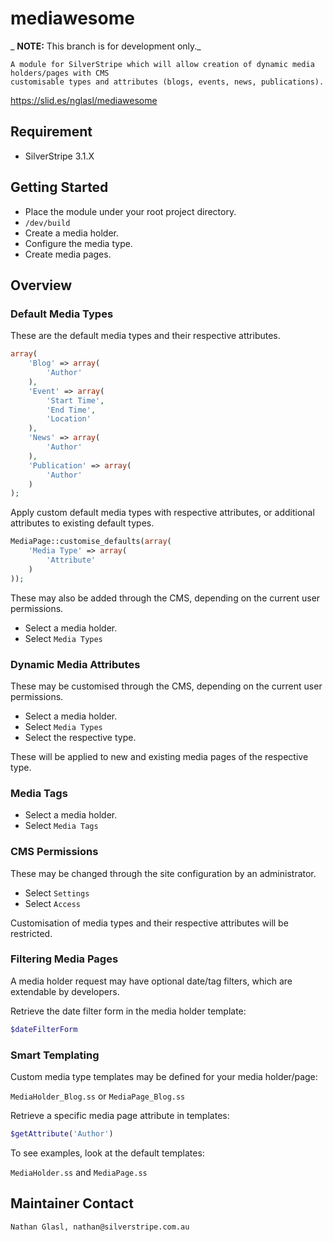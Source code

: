 # mediawesome

_ __NOTE:__ This branch is for development only._

	A module for SilverStripe which will allow creation of dynamic media holders/pages with CMS
	customisable types and attributes (blogs, events, news, publications).

https://slid.es/nglasl/mediawesome

## Requirement

* SilverStripe 3.1.X

## Getting Started

* Place the module under your root project directory.
* `/dev/build`
* Create a media holder.
* Configure the media type.
* Create media pages.

## Overview

### Default Media Types

These are the default media types and their respective attributes.

```php
array(
	'Blog' => array(
		'Author'
	),
	'Event' => array(
		'Start Time',
		'End Time',
		'Location'
	),
	'News' => array(
		'Author'
	),
	'Publication' => array(
		'Author'
	)
);
```

Apply custom default media types with respective attributes, or additional attributes to existing default types.

```php
MediaPage::customise_defaults(array(
	'Media Type' => array(
		'Attribute'
	)
));
```

These may also be added through the CMS, depending on the current user permissions.

* Select a media holder.
* Select `Media Types`

### Dynamic Media Attributes

These may be customised through the CMS, depending on the current user permissions.

* Select a media holder.
* Select `Media Types`
* Select the respective type.

These will be applied to new and existing media pages of the respective type.

### Media Tags

* Select a media holder.
* Select `Media Tags`

### CMS Permissions

These may be changed through the site configuration by an administrator.

* Select `Settings`
* Select `Access`

Customisation of media types and their respective attributes will be restricted.

### Filtering Media Pages

A media holder request may have optional date/tag filters, which are extendable by developers.

Retrieve the date filter form in the media holder template:

```php
$dateFilterForm
```

### Smart Templating

Custom media type templates may be defined for your media holder/page:

`MediaHolder_Blog.ss` or `MediaPage_Blog.ss`

Retrieve a specific media page attribute in templates:

```php
$getAttribute('Author')
```

To see examples, look at the default templates:

`MediaHolder.ss` and `MediaPage.ss`

## Maintainer Contact

	Nathan Glasl, nathan@silverstripe.com.au

